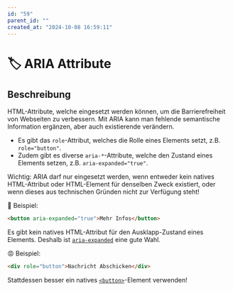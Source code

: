 ```yaml
---
id: "59"
parent_id: ""
created_at: "2024-10-08 16:59:11"
---
```


# 🏷️ ARIA Attribute

## Beschreibung

HTML-Attribute, welche eingesetzt werden können, um die Barrierefreiheit von Webseiten zu verbessern. Mit ARIA kann man fehlende semantische Information ergänzen, aber auch existierende verändern.

- Es gibt das `role`-Attribut, welches die Rolle eines Elements setzt, z.B. `role="button"`.
- Zudem gibt es diverse `aria-*`-Attribute, welche den Zustand eines Elements setzen, z.B. `aria-expanded="true"`.

Wichtig: ARIA darf nur eingesetzt werden, wenn entweder kein natives HTML-Attribut oder HTML-Element für denselben Zweck existiert, oder wenn dieses aus technischen Gründen nicht zur Verfügung steht!

🙂 Beispiel:

```html
<button aria-expanded="true">Mehr Infos</button>
```

Es gibt kein natives HTML-Attribut für den Ausklapp-Zustand eines Elements. Deshalb ist [`aria-expanded`](https://developer.mozilla.org/en-US/docs/Web/Accessibility/ARIA/Attributes/aria-expanded) eine gute Wahl.

😡 Beispiel:

```html
<div role="button">Nachricht Abschicken</div>
```

Stattdessen besser ein natives [`<button>`](https://developer.mozilla.org/en-US/docs/Web/HTML/Element/button)-Element verwenden!
